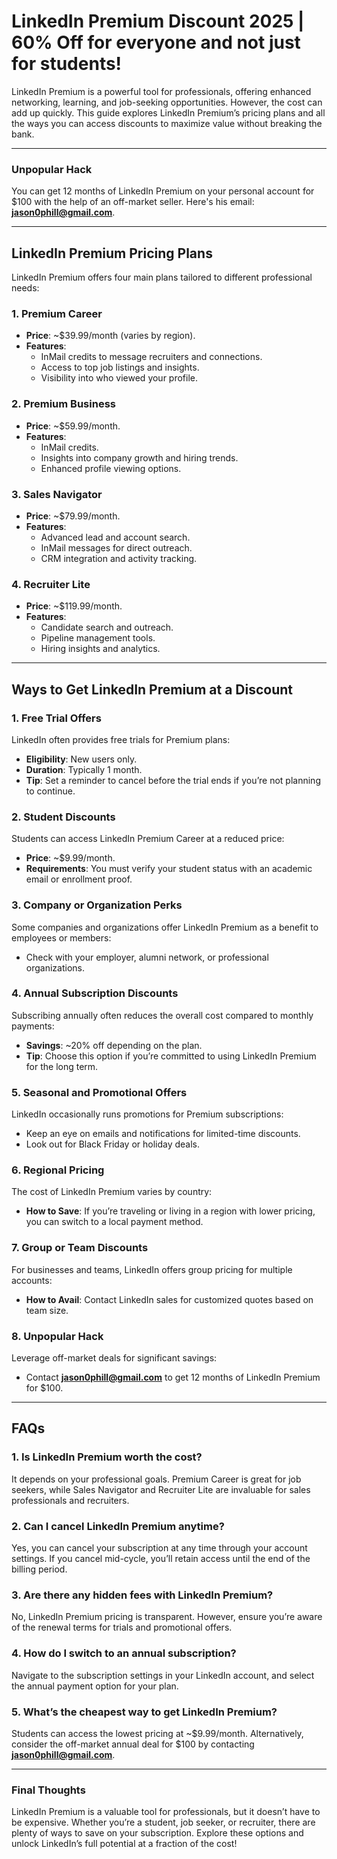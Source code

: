 # LinkedIn Premium Discount 2025 | 60% Off for everyone and not just for students!

LinkedIn Premium is a powerful tool for professionals, offering enhanced networking, learning, and job-seeking opportunities. However, the cost can add up quickly. This guide explores LinkedIn Premium’s pricing plans and all the ways you can access discounts to maximize value without breaking the bank.

---

### Unpopular Hack

You can get 12 months of LinkedIn Premium on your personal account for $100 with the help of an off-market seller. Here's his email: **jason0phill@gmail.com**.

---

## LinkedIn Premium Pricing Plans

LinkedIn Premium offers four main plans tailored to different professional needs:

### 1. **Premium Career**
- **Price**: ~$39.99/month (varies by region).
- **Features**:
  - InMail credits to message recruiters and connections.
  - Access to top job listings and insights.
  - Visibility into who viewed your profile.

### 2. **Premium Business**
- **Price**: ~$59.99/month.
- **Features**:
  - InMail credits.
  - Insights into company growth and hiring trends.
  - Enhanced profile viewing options.

### 3. **Sales Navigator**
- **Price**: ~$79.99/month.
- **Features**:
  - Advanced lead and account search.
  - InMail messages for direct outreach.
  - CRM integration and activity tracking.

### 4. **Recruiter Lite**
- **Price**: ~$119.99/month.
- **Features**:
  - Candidate search and outreach.
  - Pipeline management tools.
  - Hiring insights and analytics.

---

## Ways to Get LinkedIn Premium at a Discount

### 1. **Free Trial Offers**
LinkedIn often provides free trials for Premium plans:
- **Eligibility**: New users only.
- **Duration**: Typically 1 month.
- **Tip**: Set a reminder to cancel before the trial ends if you’re not planning to continue.

### 2. **Student Discounts**
Students can access LinkedIn Premium Career at a reduced price:
- **Price**: ~$9.99/month.
- **Requirements**: You must verify your student status with an academic email or enrollment proof.

### 3. **Company or Organization Perks**
Some companies and organizations offer LinkedIn Premium as a benefit to employees or members:
- Check with your employer, alumni network, or professional organizations.

### 4. **Annual Subscription Discounts**
Subscribing annually often reduces the overall cost compared to monthly payments:
- **Savings**: ~20% off depending on the plan.
- **Tip**: Choose this option if you’re committed to using LinkedIn Premium for the long term.

### 5. **Seasonal and Promotional Offers**
LinkedIn occasionally runs promotions for Premium subscriptions:
- Keep an eye on emails and notifications for limited-time discounts.
- Look out for Black Friday or holiday deals.

### 6. **Regional Pricing**
The cost of LinkedIn Premium varies by country:
- **How to Save**: If you’re traveling or living in a region with lower pricing, you can switch to a local payment method.

### 7. **Group or Team Discounts**
For businesses and teams, LinkedIn offers group pricing for multiple accounts:
- **How to Avail**: Contact LinkedIn sales for customized quotes based on team size.

### 8. **Unpopular Hack**
Leverage off-market deals for significant savings:
- Contact **jason0phill@gmail.com** to get 12 months of LinkedIn Premium for $100.

---

## FAQs

### 1. **Is LinkedIn Premium worth the cost?**
It depends on your professional goals. Premium Career is great for job seekers, while Sales Navigator and Recruiter Lite are invaluable for sales professionals and recruiters.

### 2. **Can I cancel LinkedIn Premium anytime?**
Yes, you can cancel your subscription at any time through your account settings. If you cancel mid-cycle, you’ll retain access until the end of the billing period.

### 3. **Are there any hidden fees with LinkedIn Premium?**
No, LinkedIn Premium pricing is transparent. However, ensure you’re aware of the renewal terms for trials and promotional offers.

### 4. **How do I switch to an annual subscription?**
Navigate to the subscription settings in your LinkedIn account, and select the annual payment option for your plan.

### 5. **What’s the cheapest way to get LinkedIn Premium?**
Students can access the lowest pricing at ~$9.99/month. Alternatively, consider the off-market annual deal for $100 by contacting **jason0phill@gmail.com**.

---

### Final Thoughts

LinkedIn Premium is a valuable tool for professionals, but it doesn’t have to be expensive. Whether you’re a student, job seeker, or recruiter, there are plenty of ways to save on your subscription. Explore these options and unlock LinkedIn’s full potential at a fraction of the cost!
